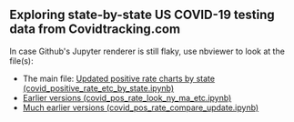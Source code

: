 ## Exploring state-by-state US COVID-19 testing data from Covidtracking.com

In case Github's Jupyter renderer is still flaky, use nbviewer to look at the file(s):
- The main file: [Updated positive rate charts by state (covid_positive_rate_etc_by_state.ipynb)](https://nbviewer.jupyter.org/github/andyharless/covid19states/blob/master/covid_positive_rate_etc_by_state.ipynb)
- [Earlier versions (covid_pos_rate_look_ny_ma_etc.ipynb)](https://nbviewer.jupyter.org/github/andyharless/covid19states/blob/master/covid_pos_rate_look_ny_ma_etc.ipynb)
- [Much earlier versions (covid_pos_rate_compare_update.ipynb)](https://nbviewer.jupyter.org/github/andyharless/covid19states/blob/master/covid_pos_rate_compare_update.ipynb)
